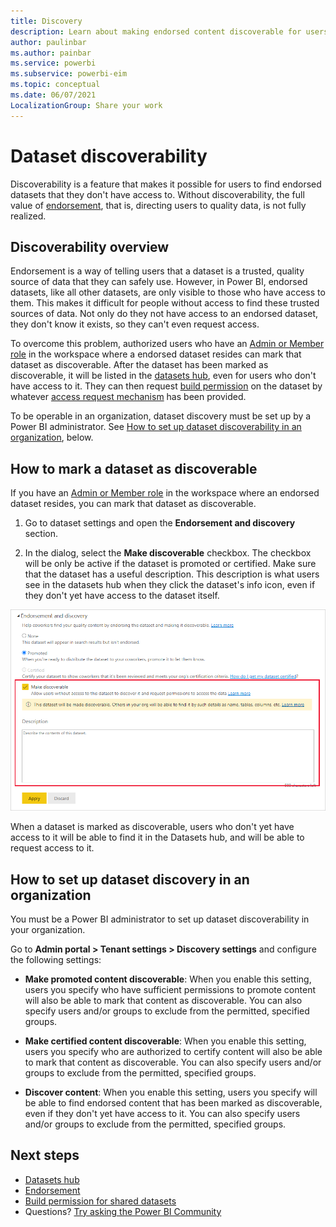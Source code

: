 ```yaml
---
title: Discovery
description: Learn about making endorsed content discoverable for users without access to it
author: paulinbar
ms.author: painbar
ms.service: powerbi
ms.subservice: powerbi-eim
ms.topic: conceptual
ms.date: 06/07/2021
LocalizationGroup: Share your work
---
```

# Dataset discoverability

Discoverability is a feature that makes it possible for users to find endorsed datasets that they don't have access to. Without discoverability, the full value of [endorsement](service-endorsement-overview.md), that is, directing users to quality data, is not fully realized.

## Discoverability overview

Endorsement is a way of telling users that a dataset is a trusted, quality source of data that they can safely use. However, in Power BI, endorsed datasets, like all other datasets, are only visible to those who have access to them. This makes it difficult for people without access to find these trusted sources of data. Not only do they not have access to an endorsed dataset, they don't know it exists, so they can't even request access.

To overcome this problem, authorized users who have an [Admin or Member role](service-roles-new-workspaces.md) in the workspace where a endorsed dataset resides can mark that dataset as discoverable. After the dataset has been marked as discoverable, it will be listed in the [datasets hub](../connect-data/service-datasets-hub.md), even for users who don't have access to it. They can then request [build permission](../connect-data/service-datasets-build-permissions.md) on the dataset by whatever [access request mechanism](../connect-data/service-datasets-build-permissions.md#configure-how-users-request-build-permission) has been provided.

To be operable in an organization, dataset discovery must be set up by a Power BI administrator. See [How to set up dataset discoverability in an organization](#how-to-set-up-dataset-discovery-in-an-organization), below.

## How to mark a dataset as discoverable

If you have an [Admin or Member role](service-roles-new-workspaces.md) in the workspace where an endorsed dataset resides, you can mark that dataset as discoverable.

1. Go to dataset settings and open the **Endorsement and discovery** section.

1. In the dialog, select the **Make discoverable** checkbox. The checkbox will be only be active if the dataset is promoted or certified. Make sure that the dataset has a useful description. This description is what users see in the datasets hub when they click the dataset's info icon, even if they don't yet have access to the dataset itself.   

![Screenshot of the Make discoverable checkbox in the dataset endorsement and discovery settings.](media/service-discovery/dataset-make-discoverable-checkbox.png)

 When a dataset is marked as discoverable, users who don't yet have access to it will be able to find it in the Datasets hub, and will be able to request access to it.

## How to set up dataset discovery in an organization

You must be a Power BI administrator to set up dataset discoverability in your organization.

Go to  **Admin portal > Tenant settings > Discovery settings** and configure the following settings:

* **Make promoted content discoverable**: When you enable this setting, users you specify who have sufficient permissions to promote content will also be able to mark that content as discoverable. You can also specify users and/or groups to exclude from the permitted, specified groups. 

* **Make certified content discoverable**: When you enable this setting, users you specify who are authorized to certify content will also be able to mark that content as discoverable. You can also specify users and/or groups to exclude from the permitted, specified groups.

* **Discover content**: When you enable this setting, users you specify will be able to find endorsed content that has been marked as discoverable, even if they don't yet have access to it. You can also specify users and/or groups to exclude from the permitted, specified groups.

## Next steps
* [Datasets hub](../connect-data/service-datasets-hub.md)
* [Endorsement](service-endorsement-overview.md)
* [Build permission for shared datasets](../connect-data/service-datasets-build-permissions.md)
* Questions? [Try asking the Power BI Community](https://community.powerbi.com/)